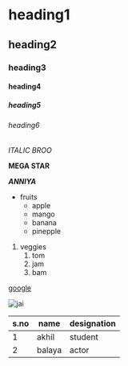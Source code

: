 # heading1
## heading2
### heading3
#### heading4
##### heading5
###### heading6


*ITALIC BROO*

**MEGA STAR**

***ANNIYA***

* fruits
  * apple
  * mango
  * banana
  * pinepple

1. veggies
    1. tom
    2. jam
    3. bam
   
[google](https://www.google.com/)

![jai](https://pbs.twimg.com/media/FDo0mohVQAAP5Td?format=jpg&name=large)

s.no|name|designation
----|----|----
1|akhil|student
2|balaya|actor

